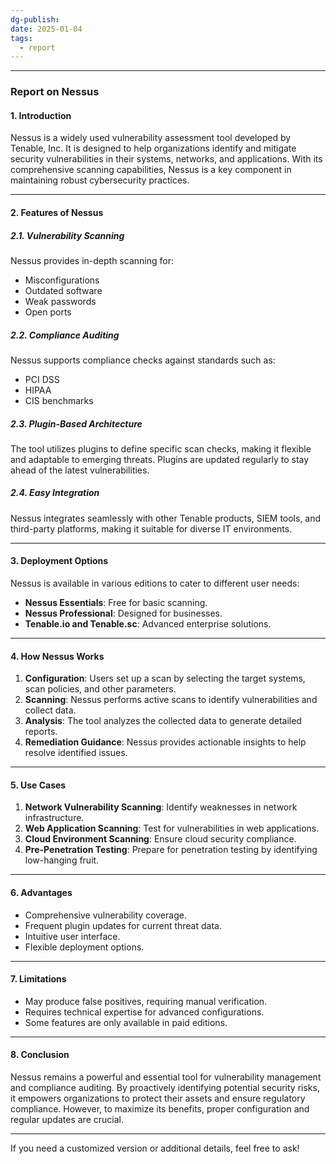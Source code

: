 ```yaml
---
dg-publish: 
date: 2025-01-04
tags:
  - report
---
```

---
### Report on Nessus

#### 1. **Introduction**

Nessus is a widely used vulnerability assessment tool developed by Tenable, Inc. It is designed to help organizations identify and mitigate security vulnerabilities in their systems, networks, and applications. With its comprehensive scanning capabilities, Nessus is a key component in maintaining robust cybersecurity practices.

---

#### 2. **Features of Nessus**

##### **2.1. Vulnerability Scanning**

Nessus provides in-depth scanning for:

- Misconfigurations
- Outdated software
- Weak passwords
- Open ports

##### **2.2. Compliance Auditing**

Nessus supports compliance checks against standards such as:

- PCI DSS
- HIPAA
- CIS benchmarks

##### **2.3. Plugin-Based Architecture**

The tool utilizes plugins to define specific scan checks, making it flexible and adaptable to emerging threats. Plugins are updated regularly to stay ahead of the latest vulnerabilities.

##### **2.4. Easy Integration**

Nessus integrates seamlessly with other Tenable products, SIEM tools, and third-party platforms, making it suitable for diverse IT environments.

---

#### 3. **Deployment Options**

Nessus is available in various editions to cater to different user needs:

- **Nessus Essentials**: Free for basic scanning.
- **Nessus Professional**: Designed for businesses.
- **Tenable.io and Tenable.sc**: Advanced enterprise solutions.

---

#### 4. **How Nessus Works**

1. **Configuration**: Users set up a scan by selecting the target systems, scan policies, and other parameters.
2. **Scanning**: Nessus performs active scans to identify vulnerabilities and collect data.
3. **Analysis**: The tool analyzes the collected data to generate detailed reports.
4. **Remediation Guidance**: Nessus provides actionable insights to help resolve identified issues.

---

#### 5. **Use Cases**

1. **Network Vulnerability Scanning**: Identify weaknesses in network infrastructure.
2. **Web Application Scanning**: Test for vulnerabilities in web applications.
3. **Cloud Environment Scanning**: Ensure cloud security compliance.
4. **Pre-Penetration Testing**: Prepare for penetration testing by identifying low-hanging fruit.

---

#### 6. **Advantages**

- Comprehensive vulnerability coverage.
- Frequent plugin updates for current threat data.
- Intuitive user interface.
- Flexible deployment options.

---

#### 7. **Limitations**

- May produce false positives, requiring manual verification.
- Requires technical expertise for advanced configurations.
- Some features are only available in paid editions.

---

#### 8. **Conclusion**

Nessus remains a powerful and essential tool for vulnerability management and compliance auditing. By proactively identifying potential security risks, it empowers organizations to protect their assets and ensure regulatory compliance. However, to maximize its benefits, proper configuration and regular updates are crucial.

---

If you need a customized version or additional details, feel free to ask!
